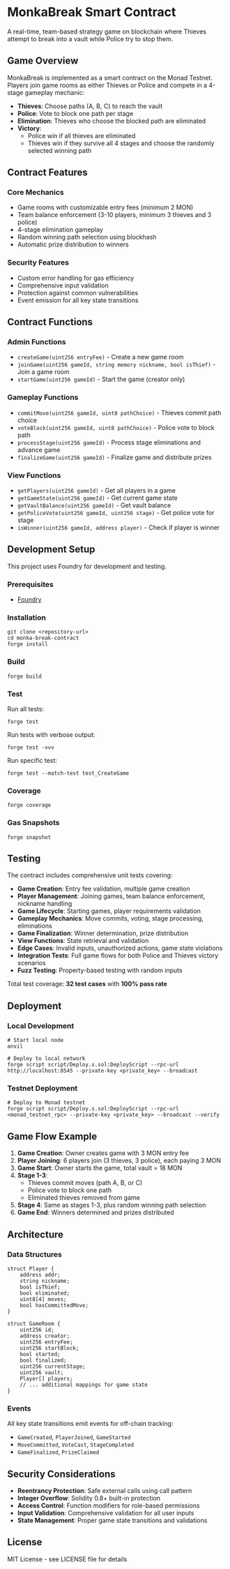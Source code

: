 # MonkaBreak Smart Contract

A real-time, team-based strategy game on blockchain where Thieves attempt to break into a vault while Police try to stop them.

## Game Overview

MonkaBreak is implemented as a smart contract on the Monad Testnet. Players join game rooms as either Thieves or Police and compete in a 4-stage gameplay mechanic:

- **Thieves**: Choose paths (A, B, C) to reach the vault
- **Police**: Vote to block one path per stage
- **Elimination**: Thieves who choose the blocked path are eliminated
- **Victory**: 
  - Police win if all thieves are eliminated
  - Thieves win if they survive all 4 stages and choose the randomly selected winning path

## Contract Features

### Core Mechanics
- Game rooms with customizable entry fees (minimum 2 MON)
- Team balance enforcement (3-10 players, minimum 3 thieves and 3 police)
- 4-stage elimination gameplay
- Random winning path selection using blockhash
- Automatic prize distribution to winners

### Security Features
- Custom error handling for gas efficiency
- Comprehensive input validation
- Protection against common vulnerabilities
- Event emission for all key state transitions

## Contract Functions

### Admin Functions
- `createGame(uint256 entryFee)` - Create a new game room
- `joinGame(uint256 gameId, string memory nickname, bool isThief)` - Join a game room
- `startGame(uint256 gameId)` - Start the game (creator only)

### Gameplay Functions
- `commitMove(uint256 gameId, uint8 pathChoice)` - Thieves commit path choice
- `voteBlock(uint256 gameId, uint8 pathChoice)` - Police vote to block path
- `processStage(uint256 gameId)` - Process stage eliminations and advance game
- `finalizeGame(uint256 gameId)` - Finalize game and distribute prizes

### View Functions
- `getPlayers(uint256 gameId)` - Get all players in a game
- `getGameState(uint256 gameId)` - Get current game state
- `getVaultBalance(uint256 gameId)` - Get vault balance
- `getPoliceVote(uint256 gameId, uint256 stage)` - Get police vote for stage
- `isWinner(uint256 gameId, address player)` - Check if player is winner

## Development Setup

This project uses Foundry for development and testing.

### Prerequisites
- [Foundry](https://book.getfoundry.sh/getting-started/installation)

### Installation
```shell
git clone <repository-url>
cd monka-break-contract
forge install
```

### Build
```shell
forge build
```

### Test
Run all tests:
```shell
forge test
```

Run tests with verbose output:
```shell
forge test -vvv
```

Run specific test:
```shell
forge test --match-test test_CreateGame
```

### Coverage
```shell
forge coverage
```

### Gas Snapshots
```shell
forge snapshot
```

## Testing

The contract includes comprehensive unit tests covering:

- **Game Creation**: Entry fee validation, multiple game creation
- **Player Management**: Joining games, team balance enforcement, nickname handling
- **Game Lifecycle**: Starting games, player requirements validation
- **Gameplay Mechanics**: Move commits, voting, stage processing, eliminations
- **Game Finalization**: Winner determination, prize distribution
- **View Functions**: State retrieval and validation
- **Edge Cases**: Invalid inputs, unauthorized actions, game state violations
- **Integration Tests**: Full game flows for both Police and Thieves victory scenarios
- **Fuzz Testing**: Property-based testing with random inputs

Total test coverage: **32 test cases** with **100% pass rate**

## Deployment

### Local Development
```shell
# Start local node
anvil

# Deploy to local network
forge script script/Deploy.s.sol:DeployScript --rpc-url http://localhost:8545 --private-key <private_key> --broadcast
```

### Testnet Deployment
```shell
# Deploy to Monad testnet
forge script script/Deploy.s.sol:DeployScript --rpc-url <monad_testnet_rpc> --private-key <private_key> --broadcast --verify
```

## Game Flow Example

1. **Game Creation**: Owner creates game with 3 MON entry fee
2. **Player Joining**: 6 players join (3 thieves, 3 police), each paying 3 MON
3. **Game Start**: Owner starts the game, total vault = 18 MON
4. **Stage 1-3**: 
   - Thieves commit moves (path A, B, or C)
   - Police vote to block one path
   - Eliminated thieves removed from game
5. **Stage 4**: Same as stages 1-3, plus random winning path selection
6. **Game End**: Winners determined and prizes distributed

## Architecture

### Data Structures
```solidity
struct Player {
    address addr;
    string nickname;
    bool isThief;
    bool eliminated;
    uint8[4] moves;
    bool hasCommittedMove;
}

struct GameRoom {
    uint256 id;
    address creator;
    uint256 entryFee;
    uint256 startBlock;
    bool started;
    bool finalized;
    uint256 currentStage;
    uint256 vault;
    Player[] players;
    // ... additional mappings for game state
}
```

### Events
All key state transitions emit events for off-chain tracking:
- `GameCreated`, `PlayerJoined`, `GameStarted`
- `MoveCommitted`, `VoteCast`, `StageCompleted`
- `GameFinalized`, `PrizeClaimed`

## Security Considerations

- **Reentrancy Protection**: Safe external calls using call pattern
- **Integer Overflow**: Solidity 0.8+ built-in protection
- **Access Control**: Function modifiers for role-based permissions
- **Input Validation**: Comprehensive validation for all user inputs
- **State Management**: Proper game state transitions and validations

## License

MIT License - see LICENSE file for details
